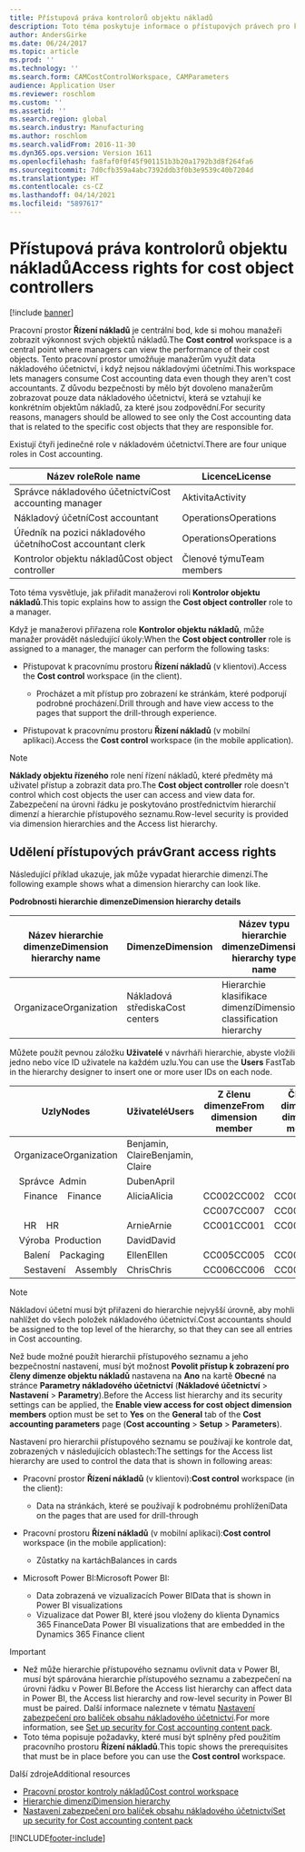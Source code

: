 ```yaml
---
title: Přístupová práva kontrolorů objektu nákladů
description: Toto téma poskytuje informace o přístupových právech pro kontrolory objektů nákladů.
author: AndersGirke
ms.date: 06/24/2017
ms.topic: article
ms.prod: ''
ms.technology: ''
ms.search.form: CAMCostControlWorkspace, CAMParameters
audience: Application User
ms.reviewer: roschlom
ms.custom: ''
ms.assetid: ''
ms.search.region: global
ms.search.industry: Manufacturing
ms.author: roschlom
ms.search.validFrom: 2016-11-30
ms.dyn365.ops.version: Version 1611
ms.openlocfilehash: fa8faf0f0f45f901151b3b20a1792b3d8f264fa6
ms.sourcegitcommit: 7d0cfb359a4abc7392ddb3f0b3e9539c40b7204d
ms.translationtype: HT
ms.contentlocale: cs-CZ
ms.lasthandoff: 04/14/2021
ms.locfileid: "5897617"
---
```

# <a name="access-rights-for-cost-object-controllers"></a><span data-ttu-id="5a5c2-103">Přístupová práva kontrolorů objektu nákladů</span><span class="sxs-lookup"><span data-stu-id="5a5c2-103">Access rights for cost object controllers</span></span>

[!include [banner](../includes/banner.md)]

<span data-ttu-id="5a5c2-104">Pracovní prostor **Řízení nákladů** je centrální bod, kde si mohou manažeři zobrazit výkonnost svých objektů nákladů.</span><span class="sxs-lookup"><span data-stu-id="5a5c2-104">The **Cost control** workspace is a central point where managers can view the performance of their cost objects.</span></span> <span data-ttu-id="5a5c2-105">Tento pracovní prostor umožňuje manažerům využít data nákladového účetnictví, i když nejsou nákladovými účetními.</span><span class="sxs-lookup"><span data-stu-id="5a5c2-105">This workspace lets managers consume Cost accounting data even though they aren't cost accountants.</span></span> <span data-ttu-id="5a5c2-106">Z důvodu bezpečnosti by mělo být dovoleno manažerům zobrazovat pouze data nákladového účetnictví, která se vztahují ke konkrétním objektům nákladů, za které jsou zodpovědní.</span><span class="sxs-lookup"><span data-stu-id="5a5c2-106">For security reasons, managers should be allowed to see only the Cost accounting data that is related to the specific cost objects that they are responsible for.</span></span>

<span data-ttu-id="5a5c2-107">Existují čtyři jedinečné role v nákladovém účetnictví.</span><span class="sxs-lookup"><span data-stu-id="5a5c2-107">There are four unique roles in Cost accounting.</span></span>

| <span data-ttu-id="5a5c2-108">Název role</span><span class="sxs-lookup"><span data-stu-id="5a5c2-108">Role name</span></span>               | <span data-ttu-id="5a5c2-109">Licence</span><span class="sxs-lookup"><span data-stu-id="5a5c2-109">License</span></span>      |
|-------------------------|--------------|
| <span data-ttu-id="5a5c2-110">Správce nákladového účetnictví</span><span class="sxs-lookup"><span data-stu-id="5a5c2-110">Cost accounting manager</span></span> | <span data-ttu-id="5a5c2-111">Aktivita</span><span class="sxs-lookup"><span data-stu-id="5a5c2-111">Activity</span></span>     |
| <span data-ttu-id="5a5c2-112">Nákladový účetní</span><span class="sxs-lookup"><span data-stu-id="5a5c2-112">Cost accountant</span></span>         | <span data-ttu-id="5a5c2-113">Operations</span><span class="sxs-lookup"><span data-stu-id="5a5c2-113">Operations</span></span>   |
| <span data-ttu-id="5a5c2-114">Úředník na pozici nákladového účetního</span><span class="sxs-lookup"><span data-stu-id="5a5c2-114">Cost accountant clerk</span></span>   | <span data-ttu-id="5a5c2-115">Operations</span><span class="sxs-lookup"><span data-stu-id="5a5c2-115">Operations</span></span>   |
| <span data-ttu-id="5a5c2-116">Kontrolor objektu nákladů</span><span class="sxs-lookup"><span data-stu-id="5a5c2-116">Cost object controller</span></span>  | <span data-ttu-id="5a5c2-117">Členové týmu</span><span class="sxs-lookup"><span data-stu-id="5a5c2-117">Team members</span></span> |

<span data-ttu-id="5a5c2-118">Toto téma vysvětluje, jak přiřadit manažerovi roli **Kontrolor objektu nákladů**.</span><span class="sxs-lookup"><span data-stu-id="5a5c2-118">This topic explains how to assign the **Cost object controller** role to a manager.</span></span>

<span data-ttu-id="5a5c2-119">Když je manažerovi přiřazena role **Kontrolor objektu nákladů**, může manažer provádět následující úkoly:</span><span class="sxs-lookup"><span data-stu-id="5a5c2-119">When the **Cost object controller** role is assigned to a manager, the manager can perform the following tasks:</span></span>

- <span data-ttu-id="5a5c2-120">Přistupovat k pracovnímu prostoru **Řízení nákladů** (v klientovi).</span><span class="sxs-lookup"><span data-stu-id="5a5c2-120">Access the **Cost control** workspace (in the client).</span></span>

    - <span data-ttu-id="5a5c2-121">Procházet a mít přístup pro zobrazení ke stránkám, které podporují podrobné procházení.</span><span class="sxs-lookup"><span data-stu-id="5a5c2-121">Drill through and have view access to the pages that support the drill-through experience.</span></span>

- <span data-ttu-id="5a5c2-122">Přistupovat k pracovnímu prostoru **Řízení nákladů** (v mobilní aplikaci).</span><span class="sxs-lookup"><span data-stu-id="5a5c2-122">Access the **Cost control** workspace (in the mobile application).</span></span>

> [!NOTE]
> <span data-ttu-id="5a5c2-123">**Náklady objektu řízeného** role není řízení nákladů, které předměty má uživatel přístup a zobrazit data pro.</span><span class="sxs-lookup"><span data-stu-id="5a5c2-123">The **Cost object controller** role doesn't control which cost objects the user can access and view data for.</span></span> <span data-ttu-id="5a5c2-124">Zabezpečení na úrovni řádku je poskytováno prostřednictvím hierarchií dimenzí a hierarchie přístupového seznamu.</span><span class="sxs-lookup"><span data-stu-id="5a5c2-124">Row-level security is provided via dimension hierarchies and the Access list hierarchy.</span></span>

## <a name="grant-access-rights"></a><span data-ttu-id="5a5c2-125">Udělení přístupových práv</span><span class="sxs-lookup"><span data-stu-id="5a5c2-125">Grant access rights</span></span>
<span data-ttu-id="5a5c2-126">Následující příklad ukazuje, jak může vypadat hierarchie dimenzí.</span><span class="sxs-lookup"><span data-stu-id="5a5c2-126">The following example shows what a dimension hierarchy can look like.</span></span>

<span data-ttu-id="5a5c2-127">**Podrobnosti hierarchie dimenze**</span><span class="sxs-lookup"><span data-stu-id="5a5c2-127">**Dimension hierarchy details**</span></span>

| <span data-ttu-id="5a5c2-128">Název hierarchie dimenze</span><span class="sxs-lookup"><span data-stu-id="5a5c2-128">Dimension hierarchy name</span></span> | <span data-ttu-id="5a5c2-129">Dimenze</span><span class="sxs-lookup"><span data-stu-id="5a5c2-129">Dimension</span></span>    | <span data-ttu-id="5a5c2-130">Název typu hierarchie dimenze</span><span class="sxs-lookup"><span data-stu-id="5a5c2-130">Dimension hierarchy type name</span></span>      | <span data-ttu-id="5a5c2-131">Hierarchie přístupového seznamu</span><span class="sxs-lookup"><span data-stu-id="5a5c2-131">Access list hierarchy</span></span> |
|--------------------------|--------------|------------------------------------|-----------------------|
| <span data-ttu-id="5a5c2-132">Organizace</span><span class="sxs-lookup"><span data-stu-id="5a5c2-132">Organization</span></span>             | <span data-ttu-id="5a5c2-133">Nákladová střediska</span><span class="sxs-lookup"><span data-stu-id="5a5c2-133">Cost centers</span></span> | <span data-ttu-id="5a5c2-134">Hierarchie klasifikace dimenzí</span><span class="sxs-lookup"><span data-stu-id="5a5c2-134">Dimension classification hierarchy</span></span> | <span data-ttu-id="5a5c2-135">**Ano**</span><span class="sxs-lookup"><span data-stu-id="5a5c2-135">**Yes**</span></span>               |

<span data-ttu-id="5a5c2-136">Můžete použít pevnou záložku **Uživatelé** v návrháři hierarchie, abyste vložili jedno nebo více ID uživatele na každém uzlu.</span><span class="sxs-lookup"><span data-stu-id="5a5c2-136">You can use the **Users** FastTab in the hierarchy designer to insert one or more user IDs on each node.</span></span>

|             <span data-ttu-id="5a5c2-137">Uzly</span><span class="sxs-lookup"><span data-stu-id="5a5c2-137">Nodes</span></span>                 | <span data-ttu-id="5a5c2-138">Uživatelé</span><span class="sxs-lookup"><span data-stu-id="5a5c2-138">Users</span></span>            | <span data-ttu-id="5a5c2-139">Z členu dimenze</span><span class="sxs-lookup"><span data-stu-id="5a5c2-139">From dimension member</span></span>     |   <span data-ttu-id="5a5c2-140">Člen do dimenze</span><span class="sxs-lookup"><span data-stu-id="5a5c2-140">To dimension member</span></span>   |
|-----------------------------------|------------------|---------------------------|-------------------------|
| <span data-ttu-id="5a5c2-141">Organizace</span><span class="sxs-lookup"><span data-stu-id="5a5c2-141">Organization</span></span>                      | <span data-ttu-id="5a5c2-142">Benjamin, Claire</span><span class="sxs-lookup"><span data-stu-id="5a5c2-142">Benjamin, Claire</span></span> |                           |                         |
| <span data-ttu-id="5a5c2-143">&nbsp;&nbsp;Správce</span><span class="sxs-lookup"><span data-stu-id="5a5c2-143">&nbsp;&nbsp;Admin</span></span>                 | <span data-ttu-id="5a5c2-144">Duben</span><span class="sxs-lookup"><span data-stu-id="5a5c2-144">April</span></span>            |                           |                         |
| <span data-ttu-id="5a5c2-145">&nbsp;&nbsp;&nbsp;&nbsp;Finance</span><span class="sxs-lookup"><span data-stu-id="5a5c2-145">&nbsp;&nbsp;&nbsp;&nbsp;Finance</span></span>   | <span data-ttu-id="5a5c2-146">Alicia</span><span class="sxs-lookup"><span data-stu-id="5a5c2-146">Alicia</span></span>           | <span data-ttu-id="5a5c2-147">CC002</span><span class="sxs-lookup"><span data-stu-id="5a5c2-147">CC002</span></span>                     | <span data-ttu-id="5a5c2-148">CC003</span><span class="sxs-lookup"><span data-stu-id="5a5c2-148">CC003</span></span>                   |
|                                   |                  | <span data-ttu-id="5a5c2-149">CC007</span><span class="sxs-lookup"><span data-stu-id="5a5c2-149">CC007</span></span>                     | <span data-ttu-id="5a5c2-150">CC007</span><span class="sxs-lookup"><span data-stu-id="5a5c2-150">CC007</span></span>                   |
| <span data-ttu-id="5a5c2-151">&nbsp;&nbsp;&nbsp;&nbsp;HR</span><span class="sxs-lookup"><span data-stu-id="5a5c2-151">&nbsp;&nbsp;&nbsp;&nbsp;HR</span></span>        | <span data-ttu-id="5a5c2-152">Arnie</span><span class="sxs-lookup"><span data-stu-id="5a5c2-152">Arnie</span></span>            | <span data-ttu-id="5a5c2-153">CC001</span><span class="sxs-lookup"><span data-stu-id="5a5c2-153">CC001</span></span>                     | <span data-ttu-id="5a5c2-154">CC001</span><span class="sxs-lookup"><span data-stu-id="5a5c2-154">CC001</span></span>                   |
| <span data-ttu-id="5a5c2-155">&nbsp;&nbsp;Výroba</span><span class="sxs-lookup"><span data-stu-id="5a5c2-155">&nbsp;&nbsp;Production</span></span>            | <span data-ttu-id="5a5c2-156">David</span><span class="sxs-lookup"><span data-stu-id="5a5c2-156">David</span></span>            |                           |                         |
| <span data-ttu-id="5a5c2-157">&nbsp;&nbsp;&nbsp;&nbsp;Balení</span><span class="sxs-lookup"><span data-stu-id="5a5c2-157">&nbsp;&nbsp;&nbsp;&nbsp;Packaging</span></span> | <span data-ttu-id="5a5c2-158">Ellen</span><span class="sxs-lookup"><span data-stu-id="5a5c2-158">Ellen</span></span>            | <span data-ttu-id="5a5c2-159">CC005</span><span class="sxs-lookup"><span data-stu-id="5a5c2-159">CC005</span></span>                     | <span data-ttu-id="5a5c2-160">CC005</span><span class="sxs-lookup"><span data-stu-id="5a5c2-160">CC005</span></span>                   |
| <span data-ttu-id="5a5c2-161">&nbsp;&nbsp;&nbsp;&nbsp;Sestavení</span><span class="sxs-lookup"><span data-stu-id="5a5c2-161">&nbsp;&nbsp;&nbsp;&nbsp;Assembly</span></span>  | <span data-ttu-id="5a5c2-162">Chris</span><span class="sxs-lookup"><span data-stu-id="5a5c2-162">Chris</span></span>            | <span data-ttu-id="5a5c2-163">CC006</span><span class="sxs-lookup"><span data-stu-id="5a5c2-163">CC006</span></span>                     | <span data-ttu-id="5a5c2-164">CC006</span><span class="sxs-lookup"><span data-stu-id="5a5c2-164">CC006</span></span>                   |

> [!NOTE]
> <span data-ttu-id="5a5c2-165">Nákladoví účetní musí být přiřazeni do hierarchie nejvyšší úrovně, aby mohli nahlížet do všech položek nákladového účetnictví.</span><span class="sxs-lookup"><span data-stu-id="5a5c2-165">Cost accountants should be assigned to the top level of the hierarchy, so that they can see all entries in Cost accounting.</span></span>

<span data-ttu-id="5a5c2-166">Než bude možné použít hierarchii přístupového seznamu a jeho bezpečnostní nastavení, musí být možnost **Povolit přístup k zobrazení pro členy dimenze objektu nákladů** nastavena na **Ano** na kartě **Obecné** na stránce **Parametry nákladového účetnictví** (**Nákladové účetnictví** > **Nastavení** > **Parametry**).</span><span class="sxs-lookup"><span data-stu-id="5a5c2-166">Before the Access list hierarchy and its security settings can be applied, the **Enable view access for cost object dimension members** option must be set to **Yes** on the **General** tab of the **Cost accounting parameters** page (**Cost accounting** > **Setup** > **Parameters**).</span></span>

<span data-ttu-id="5a5c2-167">Nastavení pro hierarchii přístupového seznamu se používají ke kontrole dat, zobrazených v následujících oblastech:</span><span class="sxs-lookup"><span data-stu-id="5a5c2-167">The settings for the Access list hierarchy are used to control the data that is shown in following areas:</span></span>

- <span data-ttu-id="5a5c2-168">Pracovní prostor **Řízení nákladů** (v klientovi):</span><span class="sxs-lookup"><span data-stu-id="5a5c2-168">**Cost control** workspace (in the client):</span></span>

    - <span data-ttu-id="5a5c2-169">Data na stránkách, které se používají k podrobnému prohlížení</span><span class="sxs-lookup"><span data-stu-id="5a5c2-169">Data on the pages that are used for drill-through</span></span>

- <span data-ttu-id="5a5c2-170">Pracovní prostoru **Řízení nákladů** (v mobilní aplikaci):</span><span class="sxs-lookup"><span data-stu-id="5a5c2-170">**Cost control** workspace (in the mobile application):</span></span>

    - <span data-ttu-id="5a5c2-171">Zůstatky na kartách</span><span class="sxs-lookup"><span data-stu-id="5a5c2-171">Balances in cards</span></span>

- <span data-ttu-id="5a5c2-172">Microsoft Power BI:</span><span class="sxs-lookup"><span data-stu-id="5a5c2-172">Microsoft Power BI:</span></span>

    - <span data-ttu-id="5a5c2-173">Data zobrazená ve vizualizacích Power BI</span><span class="sxs-lookup"><span data-stu-id="5a5c2-173">Data that is shown in Power BI visualizations</span></span>
    - <span data-ttu-id="5a5c2-174">Vizualizace dat Power BI, které jsou vloženy do klienta Dynamics 365 Finance</span><span class="sxs-lookup"><span data-stu-id="5a5c2-174">Data Power BI visualizations that are embedded in the Dynamics 365 Finance client</span></span>

> [!IMPORTANT]
> - <span data-ttu-id="5a5c2-175">Než může hierarchie přístupového seznamu ovlivnit data v Power BI, musí být spárována hierarchie přístupového seznamu a zabezpečení na úrovni řádku v Power BI.</span><span class="sxs-lookup"><span data-stu-id="5a5c2-175">Before the Access list hierarchy can affect data in Power BI, the Access list hierarchy and row-level security in Power BI must be paired.</span></span> <span data-ttu-id="5a5c2-176">Další informace naleznete v tématu [Nastavení zabezpečení pro balíček obsahu nákladového účetnictví](../../fin-ops-core/dev-itpro/analytics/setup-security-cost-accounting-content-pack.md).</span><span class="sxs-lookup"><span data-stu-id="5a5c2-176">For more information, see [Set up security for Cost accounting content pack](../../fin-ops-core/dev-itpro/analytics/setup-security-cost-accounting-content-pack.md).</span></span>
> - <span data-ttu-id="5a5c2-177">Toto téma popisuje požadavky, které musí být splněny před použitím pracovního prostoru **Řízení nákladů**.</span><span class="sxs-lookup"><span data-stu-id="5a5c2-177">This topic shows the prerequisites that must be in place before you can use the **Cost control** workspace.</span></span>

<span data-ttu-id="5a5c2-178">Další zdroje</span><span class="sxs-lookup"><span data-stu-id="5a5c2-178">Additional resources</span></span>

- [<span data-ttu-id="5a5c2-179">Pracovní prostor kontroly nákladů</span><span class="sxs-lookup"><span data-stu-id="5a5c2-179">Cost control workspace</span></span>](cost-control-workspace.md)
- [<span data-ttu-id="5a5c2-180">Hierarchie dimenzí</span><span class="sxs-lookup"><span data-stu-id="5a5c2-180">Dimension hierarchy</span></span>](dimension-hierarchy.md)
- [<span data-ttu-id="5a5c2-181">Nastavení zabezpečení pro balíček obsahu nákladového účetnictví</span><span class="sxs-lookup"><span data-stu-id="5a5c2-181">Set up security for Cost accounting content pack</span></span>](../../fin-ops-core/dev-itpro/analytics/setup-security-cost-accounting-content-pack.md)


[!INCLUDE[footer-include](../../includes/footer-banner.md)]
